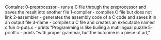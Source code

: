 Contains:
0-preprocessor - runs a C file through the preprocessor and saves the result into another file
1-compiler - compiles C file but does not link
2-assembler - generates the assembly code of a C code and saves it in an output file
3-name - compiles a C file and creates an executable named cifun
4-puts.c - prints "Programming is like builing a mutilingual puzzle
5-printf.c - prints "with proper grammar, but the outcome is a piece of art,"
